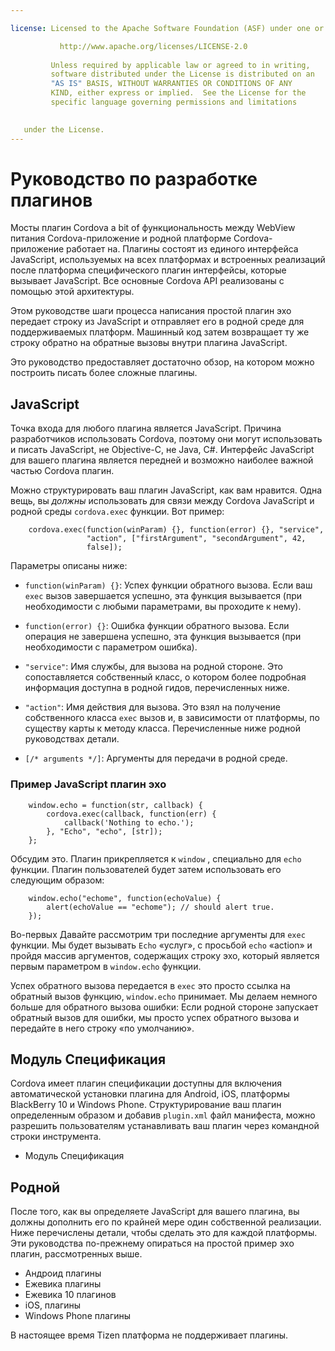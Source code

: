 ```yaml
---

license: Licensed to the Apache Software Foundation (ASF) under one or more contributor license agreements. See the NOTICE file distributed with this work for additional information regarding copyright ownership. The ASF licenses this file to you under the Apache License, Version 2.0 (the "License"); you may not use this file except in compliance with the License. You may obtain a copy of the License at

           http://www.apache.org/licenses/LICENSE-2.0
    
         Unless required by applicable law or agreed to in writing,
         software distributed under the License is distributed on an
         "AS IS" BASIS, WITHOUT WARRANTIES OR CONDITIONS OF ANY
         KIND, either express or implied.  See the License for the
         specific language governing permissions and limitations
    

   under the License.
---
```


# Руководство по разработке плагинов

Мосты плагин Cordova a bit of функциональность между WebView питания Cordova-приложение и родной платформе Cordova-приложение работает на. Плагины состоят из единого интерфейса JavaScript, используемых на всех платформах и встроенных реализаций после платформа специфического плагин интерфейсы, которые вызывает JavaScript. Все основные Cordova API реализованы с помощью этой архитектуры.

Этом руководстве шаги процесса написания простой плагин эхо передает строку из JavaScript и отправляет его в родной среде для поддерживаемых платформ. Машинный код затем возвращает ту же строку обратно на обратные вызовы внутри плагина JavaScript.

Это руководство предоставляет достаточно обзор, на котором можно построить писать более сложные плагины.

## JavaScript

Точка входа для любого плагина является JavaScript. Причина разработчиков использовать Cordova, поэтому они могут использовать и писать JavaScript, не Objective-C, не Java, C#. Интерфейс JavaScript для вашего плагина является передней и возможно наиболее важной частью Cordova плагин.

Можно структурировать ваш плагин JavaScript, как вам нравится. Одна вещь, вы *должны* использовать для связи между Cordova JavaScript и родной среды `cordova.exec` функции. Вот пример:

        cordova.exec(function(winParam) {}, function(error) {}, "service",
                     "action", ["firstArgument", "secondArgument", 42,
                     false]);
    

Параметры описаны ниже:

*   `function(winParam) {}`: Успех функции обратного вызова. Если ваш `exec` вызов завершается успешно, эта функция вызывается (при необходимости с любыми параметрами, вы проходите к нему).

*   `function(error) {}`: Ошибка функции обратного вызова. Если операция не завершена успешно, эта функция вызывается (при необходимости с параметром ошибка).

*   `"service"`: Имя службы, для вызова на родной стороне. Это сопоставляется собственный класс, о котором более подробная информация доступна в родной гидов, перечисленных ниже.

*   `"action"`: Имя действия для вызова. Это взял на получение собственного класса `exec` вызов и, в зависимости от платформы, по существу карты к методу класса. Перечисленные ниже родной руководствах детали.

*   `[/* arguments */]`: Аргументы для передачи в родной среде.

### Пример JavaScript плагин эхо

        window.echo = function(str, callback) {
            cordova.exec(callback, function(err) {
                callback('Nothing to echo.');
            }, "Echo", "echo", [str]);
        };
    

Обсудим это. Плагин прикрепляется к `window` , специально для `echo` функции. Плагин пользователей будет затем использовать его следующим образом:

        window.echo("echome", function(echoValue) {
            alert(echoValue == "echome"); // should alert true.
        });
    

Во-первых Давайте рассмотрим три последние аргументы для `exec` функции. Мы будет вызывать `Echo` «услуг», с просьбой `echo` «action» и пройдя массив аргументов, содержащих строку эхо, который является первым параметром в `window.echo` функции.

Успех обратного вызова передается в `exec` это просто ссылка на обратный вызов функцию, `window.echo` принимает. Мы делаем немного больше для обратного вызова ошибки: Если родной стороне запускает обратный вызов для ошибки, мы просто успех обратного вызова и передайте в него строку «по умолчанию».

## Модуль Спецификация

Cordova имеет плагин спецификации доступны для включения автоматической установки плагина для Android, iOS, платформы BlackBerry 10 и Windows Phone. Структурирование ваш плагин определенным образом и добавив `plugin.xml` файл манифеста, можно разрешить пользователям устанавливать ваш плагин через командной строки инструмента.

*   Модуль Спецификация

## Родной

После того, как вы определяете JavaScript для вашего плагина, вы должны дополнить его по крайней мере один собственной реализации. Ниже перечислены детали, чтобы сделать это для каждой платформы. Эти руководства по-прежнему опираться на простой пример эхо плагин, рассмотренных выше.

*   Андроид плагины
*   Ежевика плагины
*   Ежевика 10 плагинов
*   iOS, плагины
*   Windows Phone плагины

В настоящее время Tizen платформа не поддерживает плагины.